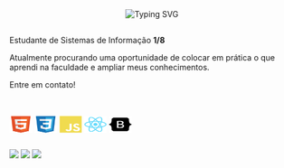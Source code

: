 <div align="center">
  <img src="https://readme-typing-svg.demolab.com?font=Fira+Code&size=24&pause=1000&color=2688E6&center=true&vCenter=true&multiline=true&width=510&height=70&lines=Ol%C3%A1!+Meu+nome+%C3%A9+Lorenzo.;Sou+Desenvolvedor+Web+Front-End" alt="Typing SVG" />
</div>

##

<p>Estudante de Sistemas de Informação <strong>1/8</strong></p>
<p>Atualmente procurando uma oportunidade de colocar em prática o que aprendi na faculdade e ampliar meus conhecimentos.</p>
<p>Entre em contato!</p>

##

<div style="display: inline_block" ><br>
  <img align="center" alt="HTML5" height="30" width="40" src="https://raw.githubusercontent.com/devicons/devicon/master/icons/html5/html5-original.svg">
  <img align="center" alt="CSS3" height="30" width="40" src="https://raw.githubusercontent.com/devicons/devicon/master/icons/css3/css3-original.svg">
  <img align="center" alt="Js" height="30" width="40" src="https://raw.githubusercontent.com/devicons/devicon/master/icons/javascript/javascript-plain.svg">
  <img align="center" alt="React" height="30" width="40" src="https://raw.githubusercontent.com/devicons/devicon/master/icons/react/react-original.svg">
  <img align="center" alt="Bootstrap" height="30" width="40" src="https://raw.githubusercontent.com/devicons/devicon/master/icons/bootstrap/bootstrap-plain.svg">
</div>

##

<div> 
  <a href="https://instagram.com/lorenzofgcasa" target="_blank"><img src="https://img.shields.io/badge/-Instagram-%23E4405F?style=for-the-badge&logo=instagram&logoColor=white" target="_blank"></a>
  <a href = "mailto:lorenzocasa1235@gmail.com"><img src="https://img.shields.io/badge/-Gmail-%23333?style=for-the-badge&logo=gmail&logoColor=white" target="_blank"></a>
  <a href="https://www.linkedin.com/in/lorenzocasa" target="_blank"><img src="https://img.shields.io/badge/-LinkedIn-%230077B5?style=for-the-badge&logo=linkedin&logoColor=white" target="_blank"></a> 
  
</div>
